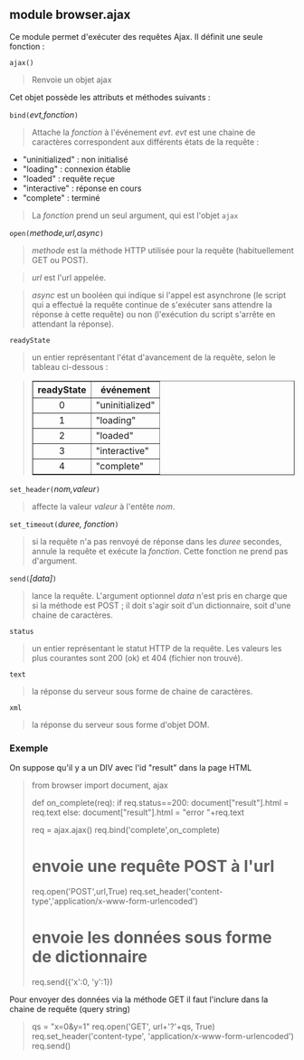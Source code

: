 module **browser.ajax**
-----------------------

Ce module permet d'exécuter des requêtes Ajax. Il définit une seule fonction :

`ajax()`
> Renvoie un objet ajax

Cet objet possède les attributs et méthodes suivants :

`bind(`_evt,fonction_`)`
> Attache la _fonction_ à l'événement _evt_. _evt_ est une chaine de 
> caractères correspondent aux différents états de la requête :

- "uninitialized" : non initialisé
- "loading" : connexion établie
- "loaded" : requête reçue
- "interactive" : réponse en cours
- "complete" : terminé

> La _fonction_ prend un seul argument, qui est l'objet `ajax`

`open(`_methode,url,async_`)`
> _methode_ est la méthode HTTP utilisée pour la requête (habituellement GET 
> ou POST).

> _url_ est l'url appelée.

> _async_ est un booléen qui indique si l'appel est asynchrone (le script qui
> a effectué la requête continue de s'exécuter sans attendre la réponse à 
> cette requête) ou non (l'exécution du script s'arrête en attendant la 
> réponse).

`readyState`
> un entier représentant l'état d'avancement de la requête, selon le tableau 
> ci-dessous :

<blockquote>
<table cellspacing=0 cellpadding=4 border=1>
<tr><th>
readyState
</th><th>
événement
</th></tr>
<tr><td align="center">0</td><td>"uninitialized"</td></tr>
<tr><td align="center">1</td><td>"loading"</td></tr>
<tr><td align="center">2</td><td>"loaded"</td></tr>
<tr><td align="center">3</td><td>"interactive"</td></tr>
<tr><td align="center">4</td><td>"complete"</td></tr>
</table>
</blockquote>

`set_header(`_nom,valeur_`)`
> affecte la valeur _valeur_ à l'entête _nom_.

`set_timeout(`_duree, fonction_`)`
> si la requête n'a pas renvoyé de réponse dans les _duree_ secondes, annule 
> la requête et exécute la _fonction_. Cette fonction ne prend pas d'argument.

`send(`_[data]_`)`
> lance la requête. L'argument optionnel _data_ n'est pris en charge que si la
> méthode est POST ; il doit s'agir soit d'un dictionnaire, soit d'une chaine
> de caractères.

`status`
> un entier représentant le statut HTTP de la requête. Les valeurs les plus 
> courantes sont 200 (ok) et 404 (fichier non trouvé).

`text`
> la réponse du serveur sous forme de chaine de caractères.

`xml`
> la réponse du serveur sous forme d'objet DOM.



### Exemple

On suppose qu'il y a un DIV avec l'id "result" dans la page HTML

>    from browser import document, ajax
>
>    def on_complete(req):
>        if req.status==200:
>            document["result"].html = req.text
>        else:
>            document["result"].html = "error "+req.text
>
>    req = ajax.ajax()
>    req.bind('complete',on_complete)
>    # envoie une requête POST à l'url
>    req.open('POST',url,True)
>    req.set_header('content-type','application/x-www-form-urlencoded')
>    # envoie les données sous forme de dictionnaire
>    req.send({'x':0, 'y':1})

Pour envoyer des données via la méthode GET il faut l'inclure dans la chaine
de requête (query string)

>    qs = "x=0&y=1"
>    req.open('GET', url+'?'+qs, True)
>    req.set_header('content-type', 'application/x-www-form-urlencoded')
>    req.send()
